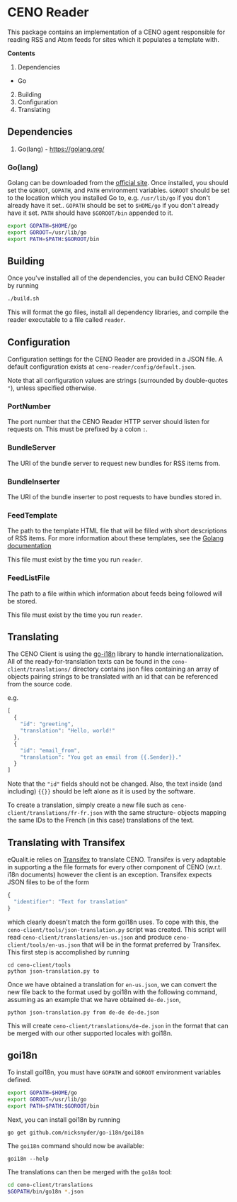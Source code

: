 # CENO Reader

This package contains an implementation of a CENO agent responsible for reading RSS and Atom
feeds for sites which it populates a template with.

**Contents**

1. Dependencies
  * Go
2. Building
3. Configuration
4. Translating

## Dependencies

1. Go(lang) - https://golang.org/

### Go(lang)

Golang can be downloaded from the [official site](https://golang.org).
Once installed, you should set the `GOROOT`, `GOPATH`, and `PATH` environment variables.
`GOROOT` should be set to the location which you installed Go to, e.g. `/usr/lib/go`
if you don't already have it set..
`GOPATH` should be set to `$HOME/go` if you don't already have it set.
`PATH` should have `$GOROOT/bin` appended to it.

```bash
export GOPATH=$HOME/go
export GOROOT=/usr/lib/go
export PATH=$PATH:$GOROOT/bin
```

## Building

Once you've installed all of the dependencies, you can build CENO Reader by running

```bash
./build.sh
```

This will format the go files, install all dependency libraries, and compile the
reader executable to a file called `reader`.

## Configuration

Configuration settings for the CENO Reader are provided in a JSON file.  A default configuration
exists at `ceno-reader/config/default.json`.

Note that all configuration values are strings (surrounded by double-quotes `"`), unless
specified otherwise.

### PortNumber

The port number that the CENO Reader HTTP server should listen for requests on.  This must be
prefixed by a colon `:`.

### BundleServer

The URI of the bundle server to request new bundles for RSS items from.

### BundleInserter

The URI of the bundle inserter to post requests to have bundles stored in.

### FeedTemplate

The path to the template HTML file that will be filled with short descriptions of RSS items.
For more information about these templates, see the
[Golang documentation](https://golang.org/pkg/html/template/#ParseFiles)

This file must exist by the time you run `reader`.

### FeedListFile

The path to a file within which information about feeds being followed will be stored.

This file must exist by the time you run `reader`.

## Translating

The CENO Client is using the [go-i18n](https://github.com/nicksnyder/go-i18n) library to handle
internationalization.  All of the ready-for-translation texts can be found in the
`ceno-client/translations/` directory contains json files containing an array of objects pairing strings
to be translated with an id that can be referenced from the source code.

e.g.

```js
[
  {
    "id": "greeting",
    "translation": "Hello, world!"
  },
  {
    "id": "email_from",
    "translation": "You got an email from {{.Sender}}."
  }
]
```

Note that the `"id"` fields should not be changed.
Also, the text inside (and including) `{{}}` should be left alone as it is used by the software.

To create a translation, simply create a new file such as `ceno-client/translations/fr-fr.json` with
the same structure- objects mapping the same IDs to the French (in this case) translations of the
text.

## Translating with Transifex

eQualit.ie relies on [Transifex](https://www.transifex.com/) to translate CENO.  Transifex is very
adaptable in supporting a the file formats for every other component of CENO (w.r.t. i18n documents)
however the client is an exception.  Transifex expects JSON files to be of the form

```js
{
  "identifier": "Text for translation"
}
```

which clearly doesn't match the form goi18n uses. To cope with this, the
`ceno-client/tools/json-translation.py` script was created.  This script will read
`ceno-client/translations/en-us.json` and produce `ceno-client/tools/en-us.json` that will be in the
format preferred by Transifex.  This first step is accomplished by running

```
cd ceno-client/tools
python json-translation.py to
```

Once we have obtained a translation for `en-us.json`, we can convert the new file back to the format
used by goi18n with the following command, assuming as an example that we have obtained `de-de.json`,

```
python json-translation.py from de-de de-de.json
```

This will create `ceno-client/translations/de-de.json` in the format that can be merged with our other
supported locales with goi18n.

## goi18n

To install goi18n, you must have `GOPATH` and `GOROOT` environment variables defined.

```bash
export GOPATH=$HOME/go
export GOROOT=/usr/lib/go
export PATH=$PATH:$GOROOT/bin
```

Next, you can install goi18n by running

    go get github.com/nicksnyder/go-i18n/goi18n

The `goi18n` command should now be available:

    goi18n --help

The translations can then be merged with the `go18n` tool:

```bash
cd ceno-client/translations
$GOPATH/bin/go18n *.json
```
